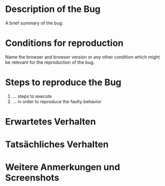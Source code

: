 # Description of the Bug

A brief summary of the bug.

# Conditions for reproduction

Name the browser and browser version or any other condition which might be
relevant for the reproduction of the bug.

# Steps to reproduce the Bug

  1. ... steps to execute
  2. ... in order to reproduce the faulty behavior

# Erwartetes Verhalten

# Tatsächliches Verhalten

# Weitere Anmerkungen und Screenshots

